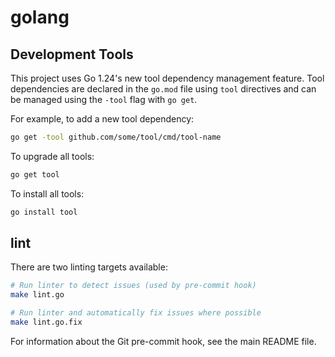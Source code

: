# golang

## Development Tools

This project uses Go 1.24's new tool dependency management feature. Tool dependencies are declared in the `go.mod` file using `tool` directives and can be managed using the `-tool` flag with `go get`.

For example, to add a new tool dependency:

```bash
go get -tool github.com/some/tool/cmd/tool-name
```

To upgrade all tools:

```bash
go get tool
```

To install all tools:

```bash
go install tool
```

## lint

There are two linting targets available:

```bash
# Run linter to detect issues (used by pre-commit hook)
make lint.go

# Run linter and automatically fix issues where possible
make lint.go.fix
```

For information about the Git pre-commit hook, see the main README file.
